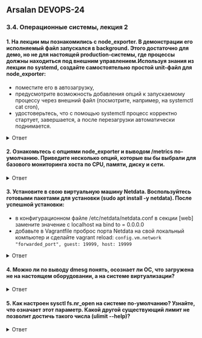## Arsalan DEVOPS-24
### 3.4. Операционные системы, лекция 2

#### 1. На лекции мы познакомились с node_exporter. В демонстрации его исполняемый файл запускался в background. Этого достаточно для демо, но не для настоящей production-системы, где процессы должны находиться под внешним управлением.Используя знания из лекции по systemd, создайте самостоятельно простой unit-файл для node_exporter:

   * поместите его в автозагрузку,
   * предусмотрите возможность добавления опций к запускаемому процессу через внешний файл (посмотрите, например, на systemctl cat cron),
   * удостоверьтесь, что с помощью systemctl процесс корректно стартует, завершается, а после перезагрузки автоматически поднимается.

<details>
<summary>Ответ</summary>

![](dir34/3.4.1_1.png)<br>
![](dir34/3.4.1_2.png)<br>
![](dir34/3.4.1_3.png)<br>

</details>

#### 2. Ознакомьтесь с опциями node_exporter и выводом /metrics по-умолчанию. Приведите несколько опций, которые вы бы выбрали для базового мониторинга хоста по CPU, памяти, диску и сети.

<details>
<summary>Ответ</summary>

![](dir34/3.4.2.png)
```
Для основных задач я выбрал бы эти:  
* collector.meminfo - Статистика памяти.
* collector.loadavg - Выводит среднюю нагрузку.
* collector.filesystem - Предоставляет статистику файловой системы, такую как используемое дисковое пространство.
* collector.diskstats - Выводит статистику ввода/вывода.
* collector.cpu - Выводит статистику процессора
* collector.cpufreq - Выводит статистику частоты процессора
* collector.os - Выводит различную информацию о ОС (Наименование хоста, версию )
* collector.netstat - выводит статистика сети
```
</details>

#### 3. Установите в свою виртуальную машину Netdata. Воспользуйтесь готовыми пакетами для установки (sudo apt install -y netdata). После успешной установки:
* в конфигурационном файле /etc/netdata/netdata.conf в секции [web] замените значение с localhost на bind to = 0.0.0.0
* добавьте в Vagrantfile проброс порта Netdata на свой локальный компьютер и сделайте vagrant reload:
`config.vm.network "forwarded_port", guest: 19999, host: 19999`
<details>
<summary>Ответ</summary>

![](dir34/3.4.3_1.png)
![](dir34/3.4.3_2.png)
![](dir34/3.4.3_3.png)

</details>

#### 4. Можно ли по выводу dmesg понять, осознает ли ОС, что загружена не на настоящем оборудовании, а на системе виртуализации?

<details>
<summary>Ответ</summary>

![](dir34/3.4.4.png)

</details>

#### 5. Как настроен sysctl fs.nr_open на системе по-умолчанию? Узнайте, что означает этот параметр. Какой другой существующий лимит не позволит достичь такого числа (ulimit --help)?

<details>
<summary>Ответ</summary>

![](dir34/3.4.5_1.png)
![](dir34/3.4.5_2.png)

`Это обозначает максимальное количество файловых дескрипторов, которые может выделить процесс. Значение по умолчанию равно 1024 * 1024 (1048576)`

![](dir34/3.4.5_3.png)
![](dir34/3.4.5_4.png)

</details>
